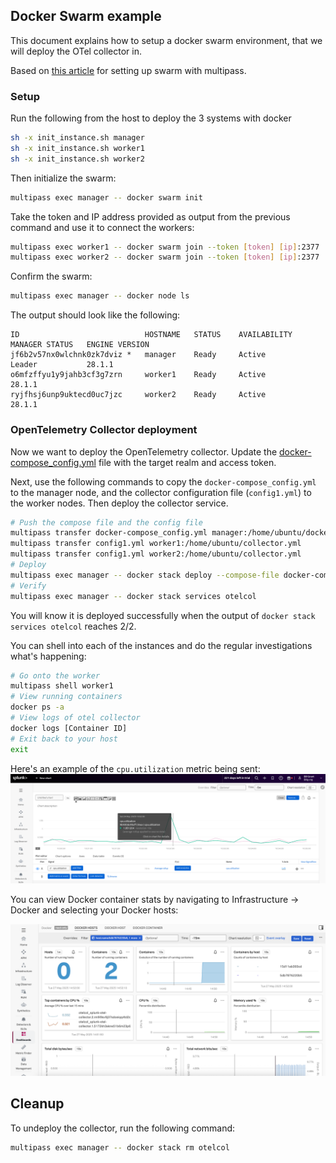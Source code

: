 ## Docker Swarm example

This document explains how to setup a docker swarm environment, that we will deploy the OTel collector in.

Based on [this article](https://dev.to/mattdark/docker-swarm-with-virtual-machines-using-multipass-39b0) for setting up swarm with multipass.

### Setup

Run the following from the host to deploy the 3 systems with docker

```bash
sh -x init_instance.sh manager
sh -x init_instance.sh worker1
sh -x init_instance.sh worker2
```

Then initialize the swarm:

```bash
multipass exec manager -- docker swarm init
```
Take the token and IP address provided as output from the previous command and use it to connect the workers:

```bash
multipass exec worker1 -- docker swarm join --token [token] [ip]:2377
multipass exec worker2 -- docker swarm join --token [token] [ip]:2377
```

Confirm the swarm:
```bash
multipass exec manager -- docker node ls
```

The output should look like the following: 
````
ID                            HOSTNAME   STATUS    AVAILABILITY   MANAGER STATUS   ENGINE VERSION
jf6b2v57nx0wlchnk0zk7dviz *   manager    Ready     Active         Leader           28.1.1
o6mfzffyu1y9jahb3cf3g7zrn     worker1    Ready     Active                          28.1.1
ryjfhsj6unp9uktecd0uc7jzc     worker2    Ready     Active                          28.1.1
````

### OpenTelemetry Collector deployment

Now we want to deploy the OpenTelemetry collector. Update the
[docker-compose_config.yml](./docker-compose_config.yml) file 
with the target realm and access token.

Next, use the following commands to copy the `docker-compose_config.yml` to the 
manager node, and the collector configuration file (`config1.yml`) to the worker 
nodes.  Then deploy the collector service. 

```bash
# Push the compose file and the config file
multipass transfer docker-compose_config.yml manager:/home/ubuntu/docker-compose.yml
multipass transfer config1.yml worker1:/home/ubuntu/collector.yml
multipass transfer config1.yml worker2:/home/ubuntu/collector.yml
# Deploy
multipass exec manager -- docker stack deploy --compose-file docker-compose.yml otelcol
# Verify
multipass exec manager -- docker stack services otelcol
```

You will know it is deployed successfully when the output of `docker stack services otelcol` 
reaches 2/2.

You can shell into each of the instances and do the regular investigations what's happening:

```bash
# Go onto the worker
multipass shell worker1
# View running containers
docker ps -a
# View logs of otel collector
docker logs [Container ID]
# Exit back to your host
exit
```

Here's an example of the `cpu.utilization` metric being sent:
![CPU Graph](img/cpu.png)

You can view Docker container stats by navigating to Infrastructure -> Docker and selecting 
your Docker hosts: 

![Docker dashboard](img/docker.png)

## Cleanup 

To undeploy the collector, run the following command: 

```bash
multipass exec manager -- docker stack rm otelcol    
```